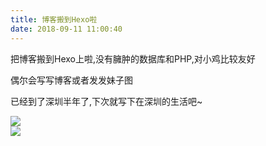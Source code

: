 ```yaml
---
title: 博客搬到Hexo啦
date: 2018-09-11 11:00:40
---
```



把博客搬到Hexo上啦,没有臃肿的数据库和PHP,对小鸡比较友好

偶尔会写写博客或者发发妹子图

已经到了深圳半年了,下次就写下在深圳的生活吧~

<!--more-->

<img src="https://ws1.sinaimg.cn/large/77cf1033gy1fv9jhdjiafj23342bk4qq.jpg"/>

<br/>

<img src="https://ws1.sinaimg.cn/large/77cf1033gy1fv9jplxnxsj23342bkkjl.jpg"/>